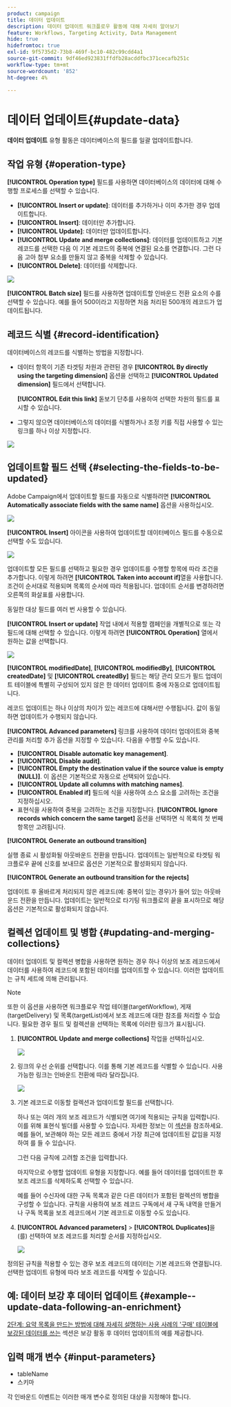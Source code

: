 ```yaml
---
product: campaign
title: 데이터 업데이트
description: 데이터 업데이트 워크플로우 활동에 대해 자세히 알아보기
feature: Workflows, Targeting Activity, Data Management
hide: true
hidefromtoc: true
exl-id: 9f5735d2-73b8-469f-bc10-482c99cdd4a1
source-git-commit: 9df46ed923831ffdfb28acddfbc371cecafb251c
workflow-type: tm+mt
source-wordcount: '852'
ht-degree: 4%

---
```


# 데이터 업데이트{#update-data}



**데이터 업데이트** 유형 활동은 데이터베이스의 필드를 일괄 업데이트합니다.

## 작업 유형 {#operation-type}

**[!UICONTROL Operation type]** 필드를 사용하면 데이터베이스의 데이터에 대해 수행할 프로세스를 선택할 수 있습니다.

* **[!UICONTROL Insert or update]**: 데이터를 추가하거나 이미 추가한 경우 업데이트합니다.
* **[!UICONTROL Insert]**: 데이터만 추가합니다.
* **[!UICONTROL Update]**: 데이터만 업데이트합니다.
* **[!UICONTROL Update and merge collections]**: 데이터를 업데이트하고 기본 레코드를 선택한 다음 이 기본 레코드의 중복에 연결된 요소를 연결합니다. 그런 다음 고아 첨부 요소를 만들지 않고 중복을 삭제할 수 있습니다.
* **[!UICONTROL Delete]**: 데이터를 삭제합니다.

![](assets/s_advuser_update_data_1.png)

**[!UICONTROL Batch size]** 필드를 사용하면 업데이트할 인바운드 전환 요소의 수를 선택할 수 있습니다. 예를 들어 500이라고 지정하면 처음 처리된 500개의 레코드가 업데이트됩니다.

## 레코드 식별 {#record-identification}

데이터베이스의 레코드를 식별하는 방법을 지정합니다.

* 데이터 항목이 기존 타겟팅 차원과 관련된 경우 **[!UICONTROL By directly using the targeting dimension]** 옵션을 선택하고 **[!UICONTROL Updated dimension]** 필드에서 선택합니다.

  **[!UICONTROL Edit this link]** 돋보기 단추를 사용하여 선택한 차원의 필드를 표시할 수 있습니다.

* 그렇지 않으면 데이터베이스의 데이터를 식별하거나 조정 키를 직접 사용할 수 있는 링크를 하나 이상 지정합니다.

![](assets/s_advuser_update_data_2.png)

## 업데이트할 필드 선택 {#selecting-the-fields-to-be-updated}

Adobe Campaign에서 업데이트할 필드를 자동으로 식별하려면 **[!UICONTROL Automatically associate fields with the same name]** 옵션을 사용하십시오.

![](assets/s_advuser_update_data_3b.png)

**[!UICONTROL Insert]** 아이콘을 사용하여 업데이트할 데이터베이스 필드를 수동으로 선택할 수도 있습니다.

![](assets/s_advuser_update_data_3.png)

업데이트할 모든 필드를 선택하고 필요한 경우 업데이트를 수행할 항목에 따라 조건을 추가합니다. 이렇게 하려면 **[!UICONTROL Taken into account if]**&#x200B;열을 사용합니다. 조건이 순서대로 적용되며 목록의 순서에 따라 적용됩니다. 업데이트 순서를 변경하려면 오른쪽의 화살표를 사용합니다.

동일한 대상 필드를 여러 번 사용할 수 있습니다.

**[!UICONTROL Insert or update]** 작업 내에서 적용할 캠페인을 개별적으로 또는 각 필드에 대해 선택할 수 있습니다. 이렇게 하려면 **[!UICONTROL Operation]** 열에서 원하는 값을 선택합니다.

![](assets/s_advuser_update_data_5.png)

**[!UICONTROL modifiedDate]**, **[!UICONTROL modifiedBy]**, **[!UICONTROL createdDate]** 및 **[!UICONTROL createdBy]** 필드는 해당 관리 모드가 필드 업데이트 테이블에 특별히 구성되어 있지 않은 한 데이터 업데이트 중에 자동으로 업데이트됩니다.

레코드 업데이트는 하나 이상의 차이가 있는 레코드에 대해서만 수행됩니다. 값이 동일하면 업데이트가 수행되지 않습니다.

**[!UICONTROL Advanced parameters]** 링크를 사용하여 데이터 업데이트와 중복 관리를 처리할 추가 옵션을 지정할 수 있습니다. 다음을 수행할 수도 있습니다.

* **[!UICONTROL Disable automatic key management]**.
* **[!UICONTROL Disable audit]**.
* **[!UICONTROL Empty the destination value if the source value is empty (NULL)]**. 이 옵션은 기본적으로 자동으로 선택되어 있습니다.
* **[!UICONTROL Update all columns with matching names]**.
* **[!UICONTROL Enabled if]** 필드에 식을 사용하여 소스 요소를 고려하는 조건을 지정하십시오.
* 표현식을 사용하여 중복을 고려하는 조건을 지정합니다. **[!UICONTROL Ignore records which concern the same target]** 옵션을 선택하면 식 목록의 첫 번째 항목만 고려됩니다.

**[!UICONTROL Generate an outbound transition]**

실행 종료 시 활성화될 아웃바운드 전환을 만듭니다. 업데이트는 일반적으로 타겟팅 워크플로우 끝에 신호를 보내므로 옵션은 기본적으로 활성화되지 않습니다.

**[!UICONTROL Generate an outbound transition for the rejects]**

업데이트 후 올바르게 처리되지 않은 레코드(예: 중복이 있는 경우)가 들어 있는 아웃바운드 전환을 만듭니다. 업데이트는 일반적으로 타기팅 워크플로의 끝을 표시하므로 해당 옵션은 기본적으로 활성화되지 않습니다.

## 컬렉션 업데이트 및 병합 {#updating-and-merging-collections}

데이터 업데이트 및 컬렉션 병합을 사용하면 원하는 경우 하나 이상의 보조 레코드에서 데이터를 사용하여 레코드에 포함된 데이터를 업데이트할 수 있습니다. 이러한 업데이트는 규칙 세트에 의해 관리됩니다.

>[!NOTE]
>
>또한 이 옵션을 사용하면 워크플로우 작업 테이블(targetWorkflow), 게재(targetDelivery) 및 목록(targetList)에서 보조 레코드에 대한 참조를 처리할 수 있습니다. 필요한 경우 필드 및 컬렉션을 선택하는 목록에 이러한 링크가 표시됩니다.

1. **[!UICONTROL Update and merge collections]** 작업을 선택하십시오.

   ![](assets/update_and_merge_collections1.png)

1. 링크의 우선 순위를 선택합니다. 이를 통해 기본 레코드를 식별할 수 있습니다. 사용 가능한 링크는 인바운드 전환에 따라 달라집니다.

   ![](assets/update_and_merge_collections2.png)

1. 기본 레코드로 이동할 컬렉션과 업데이트할 필드를 선택합니다.

   하나 또는 여러 개의 보조 레코드가 식별되면 여기에 적용되는 규칙을 입력합니다. 이를 위해 표현식 빌더를 사용할 수 있습니다. 자세한 정보는 이 [섹션](../../platform/using/about-queries-in-campaign.md)을 참조하세요. 예를 들어, 보관해야 하는 모든 레코드 중에서 가장 최근에 업데이트된 값임을 지정하여 를 들 수 있습니다.

   그런 다음 규칙에 고려할 조건을 입력합니다.

   마지막으로 수행할 업데이트 유형을 지정합니다. 예를 들어 데이터를 업데이트한 후 보조 레코드를 삭제하도록 선택할 수 있습니다.

   예를 들어 수신자에 대한 구독 목록과 같은 다른 데이터가 포함된 컬렉션의 병합을 구성할 수 있습니다. 규칙을 사용하여 보조 레코드 구독에서 새 구독 내역을 만들거나 구독 목록을 보조 레코드에서 기본 레코드로 이동할 수도 있습니다.

1. **[!UICONTROL Advanced parameters]** > **[!UICONTROL Duplicates]**&#x200B;을(를) 선택하여 보조 레코드를 처리할 순서를 지정하십시오.

   ![](assets/update_and_merge_collections3.png)

정의된 규칙을 적용할 수 있는 경우 보조 레코드의 데이터는 기본 레코드와 연결됩니다. 선택한 업데이트 유형에 따라 보조 레코드를 삭제할 수 있습니다.

## 예: 데이터 보강 후 데이터 업데이트 {#example--update-data-following-an-enrichment}

[2단계: 요약 목록을 만드는 방법에 대해 자세히 설명하는 사용 사례의 &#39;구매&#39; 테이블에 보강된 데이터를 쓰는](creating-a-summary-list.md#step-2--writing-enriched-data-to-the--purchases--table) 섹션은 보강 활동 후 데이터 업데이트의 예를 제공합니다.

## 입력 매개 변수 {#input-parameters}

* tableName
* 스키마

각 인바운드 이벤트는 이러한 매개 변수로 정의된 대상을 지정해야 합니다.

